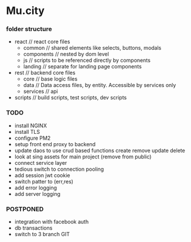 # Mu.city #

### folder structure ###
* react // react core files
    * common // shared elements like selects, buttons, modals
    * components // nested by dom level
    * js // scripts to be referenced directly by components
    * landing // separate for landing page components
* rest // backend core files
    * core // base logic files
    * data // Data access files, by entity. Accessible by services only
    * services // api
* scripts // build scripts, test scripts, dev scripts

### TODO ###
* install NGINX
* install TLS
* configure PM2
* setup front end proxy to backend
* update daos to use crud based functions create remove update delete
* look at sing assets for main project (remove from public)
* connect service layer
* tedious switch to connection pooling
* add session jwt cookie
* switch patter to (err,res)
* add error logging
* add server logging

### POSTPONED ###
* integration with facebook auth
* db transactions
* switch to 3 branch GIT

